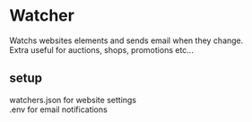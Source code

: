 # Watcher 
Watchs websites elements and sends email when they change.  
Extra useful for auctions, shops, promotions etc...  

## setup
watchers.json for website settings  
.env for email notifications  